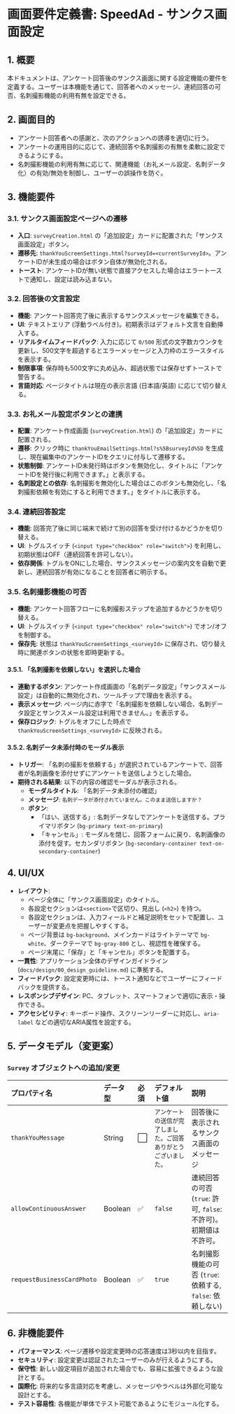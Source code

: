 # 画面要件定義書: SpeedAd - サンクス画面設定

## 1. 概要
本ドキュメントは、アンケート回答後のサンクス画面に関する設定機能の要件を定義する。ユーザーは本機能を通じて、回答者へのメッセージ、連続回答の可否、名刺撮影機能の利用有無を設定できる。

## 2. 画面目的
- アンケート回答者への感謝と、次のアクションへの誘導を適切に行う。
- アンケートの運用目的に応じて、連続回答や名刺撮影の有無を柔軟に設定できるようにする。
- 名刺撮影機能の利用有無に応じて、関連機能（お礼メール設定、名刺データ化）の有効/無効を制御し、ユーザーの誤操作を防ぐ。

## 3. 機能要件

### 3.1. サンクス画面設定ページへの遷移
- **入口**: `surveyCreation.html` の「追加設定」カードに配置された「サンクス画面設定」ボタン。
- **遷移先**: `thankYouScreenSettings.html?surveyId=<currentSurveyId>`。アンケートIDが未生成の場合はボタン自体が無効化される。
- **トースト**: アンケートIDが無い状態で直接アクセスした場合はエラートーストで通知し、設定は読み込まない。

### 3.2. 回答後の文言設定
- **機能**: アンケート回答完了後に表示するサンクスメッセージを編集できる。
- **UI**: テキストエリア (浮動ラベル付き)。初期表示はデフォルト文言を自動挿入する。
- **リアルタイムフィードバック**: 入力に応じて `0/500` 形式の文字数カウンタを更新し、500文字を超過するとエラーメッセージと入力枠のエラースタイルを表示する。
- **制限事項**: 保存時も500文字に丸め込み、超過状態では保存せずトーストで警告する。
- **言語対応**: ページタイトルは現在の表示言語 (日本語/英語) に応じて切り替える。

### 3.3. お礼メール設定ボタンとの連携
- **配置**: アンケート作成画面 (`surveyCreation.html`) の「追加設定」カードに配置される。
- **遷移**: クリック時に `thankYouEmailSettings.html?s%5BsurveyId%5D` を生成し、現在編集中のアンケートIDをクエリに付与して遷移する。
- **状態制御**: アンケートID未発行時はボタンを無効化し、タイトルに「アンケートIDを発行後に利用できます。」と表示する。
- **名刺設定との依存**: 名刺撮影を無効化した場合はこのボタンも無効化し、「名刺撮影依頼を有効にすると利用できます。」をタイトルに表示する。

### 3.4. 連続回答設定
- **機能**: 回答完了後に同じ端末で続けて別の回答を受け付けるかどうかを切り替える。
- **UI**: トグルスイッチ (`<input type="checkbox" role="switch">`) を利用し、初期状態はOFF（連続回答を許可しない）。
- **依存関係**: トグルをONにした場合、サンクスメッセージの案内文を自動で更新し、連続回答が有効になることを回答者に明示する。

### 3.5. 名刺撮影機能の可否
- **機能**: アンケート回答フローに名刺撮影ステップを追加するかどうかを切り替える。
- **UI**: トグルスイッチ (`<input type="checkbox" role="switch">`) でオン/オフを制御する。
- **保存先**: 状態は `thankYouScreenSettings_<surveyId>` に保存され、切り替え時に関連ボタンの状態を即時更新する。

#### 3.5.1. 「名刺撮影を依頼しない」を選択した場合
- **連動するボタン**: アンケート作成画面の「名刺データ設定」「サンクスメール設定」は自動的に無効化され、ツールチップで理由を表示する。
- **表示メッセージ**: ページ内に赤字で「名刺撮影を依頼しない場合、名刺データ設定とサンクスメール設定は利用できません。」を表示する。
- **保存ロジック**: トグルをオフにした時点で `thankYouScreenSettings_<surveyId>` に反映される。

#### 3.5.2. 名刺データ未添付時のモーダル表示
- **トリガー**: 「名刺の撮影を依頼する」が選択されているアンケートで、回答者が名刺画像を添付せずにアンケートを送信しようとした場合。
- **期待される結果**: 以下の内容の確認モーダルが表示される。
  - **モーダルタイトル**: 「名刺データ未添付の確認」
  - **メッセージ**: `名刺データが添付されていません。このまま送信しますか？`
  - **ボタン**:
    - 「はい、送信する」: 名刺データなしでアンケートを送信する。プライマリボタン (`bg-primary text-on-primary`)
    - 「キャンセル」: モーダルを閉じ、回答フォームに戻り、名刺画像の添付を促す。セカンダリボタン (`bg-secondary-container text-on-secondary-container`)

## 4. UI/UX
- **レイアウト**:
  - ページ全体に「サンクス画面設定」のタイトル。
  - 各設定セクションは`<section>`で区切り、見出し (`<h2>`) を持つ。
  - 各設定セクションは、入力フィールドと補足説明をセットで配置し、ユーザーが変更点を把握しやすくする。
  - ページ背景は `bg-background`、メインカードはライトテーマで `bg-white`、ダークテーマで `bg-gray-800` とし、視認性を確保する。
  - ページ末尾に「保存」と「キャンセル」ボタンを配置する。
- **一貫性**: アプリケーション全体のデザインガイドライン (`docs/design/00_design_guideline.md`) に準拠する。
- **フィードバック**: 設定変更時には、トースト通知などでユーザーにフィードバックを提供する。
- **レスポンシブデザイン**: PC、タブレット、スマートフォンで適切に表示・操作できる。
- **アクセシビリティ**: キーボード操作、スクリーンリーダーに対応し、`aria-label` などの適切なARIA属性を設定する。

## 5. データモデル（変更案）

### `Survey` オブジェクトへの追加/変更
| プロパティ名 | データ型 | 必須 | デフォルト値 | 説明 |
| :--- | :--- | :--- | :--- | :--- |
| `thankYouMessage` | String | ⬜️ | `アンケートの送信が完了しました。ご回答ありがとうございました。` | 回答後に表示されるサンクス画面のメッセージ |
| `allowContinuousAnswer` | Boolean | ✅ | `false` | 連続回答の可否 (`true`: 許可, `false`: 不許可)。初期値は不許可。 |
| `requestBusinessCardPhoto` | Boolean | ✅ | `true` | 名刺撮影機能の可否 (`true`: 依頼する, `false`: 依頼しない) |

## 6. 非機能要件
- **パフォーマンス**: ページ遷移や設定変更時の応答速度は3秒以内を目指す。
- **セキュリティ**: 設定変更は認証されたユーザーのみが行えるようにする。
- **保守性**: 新しい設定項目が追加された場合でも、容易に拡張できるような設計とする。
- **国際化**: 将来的な多言語対応を考慮し、メッセージやラベルは外部化可能な設計とする。
- **テスト容易性**: 各機能が単体でテスト可能であるようにモジュール化する。
